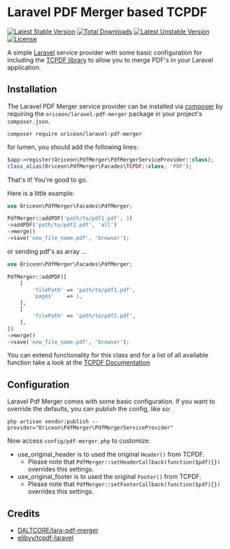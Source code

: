 # Laravel PDF Merger based TCPDF
[![Latest Stable Version](https://poser.pugx.org/oriceon/laravel-pdf-merger/v/stable)](https://packagist.org/packages/oriceon/laravel-pdf-merger) [![Total Downloads](https://poser.pugx.org/oriceon/laravel-pdf-merger/downloads)](https://packagist.org/packages/oriceon/laravel-pdf-merger) [![Latest Unstable Version](https://poser.pugx.org/oriceon/laravel-pdf-merger/v/unstable)](https://packagist.org/packages/oriceon/laravel-pdf-merger) [![License](https://poser.pugx.org/oriceon/laravel-pdf-merger/license)](https://packagist.org/packages/oriceon/laravel-pdf-merger)

A simple [Laravel](http://www.laravel.com) service provider with some basic configuration for including the [TCPDF library](http://www.tcpdf.org/) to allow you to merge PDF's in your Laravel application.

## Installation

The Laravel PDF Merger service provider can be installed via [composer](http://getcomposer.org) by requiring the `oriceon/laravel-pdf-merger` package in your project's `composer.json`.

```
composer require oriceon/laravel-pdf-merger
```

for lumen, you should add the following lines:

```php
$app->register(Oriceon\PdfMerger\PdfMergerServiceProvider::class);
class_alias(Oriceon\PdfMerger\Facades\TCPDF::class, 'PDF');
```

That's it! You're good to go.

Here is a little example:

```php
use Oriceon\PdfMerger\Facades\PdfMerger;

PdfMerger::addPDF('path/to/pdf1.pdf', 1)
->addPDF('path/to/pdf2.pdf', 'all')
->merge()
->save('new_file_name.pdf', 'browser');
```

or sending pdf's as array ...

```php
use Oriceon\PdfMerger\Facades\PdfMerger;

PdfMerger::addPDF([
    [
        'filePath' => 'path/to/pdf1.pdf',
        'pages'    => 1,
    ],
    [
        'filePath' => 'path/to/pdf2.pdf',
    ],
])
->merge()
->save('new_file_name.pdf', 'browser');
```

You can extend functionality for this class and for a list of all available function take a look at the [TCPDF Documentation](https://tcpdf.org/docs/srcdoc/TCPDF/)

## Configuration

Laravel Pdf Merger comes with some basic configuration.
If you want to override the defaults, you can publish the config, like so:

    php artisan vendor:publish --provider="Oriceon\PdfMerger\PdfMergerServiceProvider"

Now access `config/pdf-merger.php` to customize.

 * use_original_header is to used the original `Header()` from TCPDF.
    * Please note that `PdfMerger::setHeaderCallback(function($pdf){})` overrides this settings.
 * use_original_footer is to used the original `Footer()` from TCPDF.
    * Please note that `PdfMerger::setFooterCallback(function($pdf){})` overrides this settings.

## Credits

 * [DALTCORE/lara-pdf-merger](https://github.com/DALTCORE/lara-pdf-merger)
 * [elibyy/tcpdf-laravel](https://github.com/elibyy/tcpdf-laravel)
